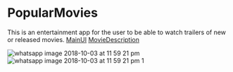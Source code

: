 # PopularMovies
This is an entertainment app for the user to be able to watch trailers of new or released movies.
[MainUI](https://drive.google.com/file/d/1_QYxXZ694vn2oIbkSZb4p5BT4YddIFYz/view?usp=sharing)
[MovieDescription](https://drive.google.com/file/d/100Z6my-dDX3ec6TWUfe-Uui4CMIrFvi0/view?usp=sharing)

![whatsapp image 2018-10-03 at 11 59 21 pm](https://user-images.githubusercontent.com/1584604/46454575-c466b800-c774-11e8-84e1-d59a1379ee11.jpeg)
![whatsapp image 2018-10-03 at 11 59 21 pm 1](https://user-images.githubusercontent.com/1584604/46454627-114a8e80-c775-11e8-9a5b-fc5610c86985.jpeg)
